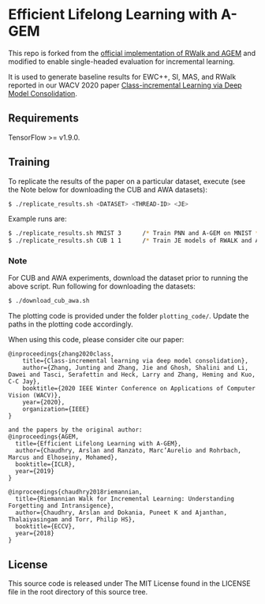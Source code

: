 # Efficient Lifelong Learning with A-GEM

This repo is forked from the [official implementation of RWalk and AGEM](https://github.com/facebookresearch/agem) and modified to enable single-headed evaluation for incremental learning.

It is used to generate baseline results for EWC++, SI, MAS, and RWalk reported in our WACV 2020 paper [Class-incremental Learning via Deep Model Consolidation](https://arxiv.org/abs/1903.07864).

## Requirements

TensorFlow >= v1.9.0.

## Training

To replicate the results of the paper on a particular dataset, execute (see the Note below for downloading the CUB and AWA datasets):
```bash
$ ./replicate_results.sh <DATASET> <THREAD-ID> <JE>
```
Example runs are:
```bash
$ ./replicate_results.sh MNIST 3      /* Train PNN and A-GEM on MNIST */
$ ./replicate_results.sh CUB 1 1      /* Train JE models of RWALK and A-GEM on CUB */
```

### Note
For CUB and AWA experiments, download the dataset prior to running the above script. Run following for downloading the datasets:

```bash
$ ./download_cub_awa.sh
```
The plotting code is provided under the folder `plotting_code/`. Update the paths in the plotting code accordingly.
 
When using this code, please consider cite our paper:

```
@inproceedings{zhang2020class,
	title={Class-incremental learning via deep model consolidation},
	author={Zhang, Junting and Zhang, Jie and Ghosh, Shalini and Li, Dawei and Tasci, Serafettin and Heck, Larry and Zhang, Heming and Kuo, C-C Jay},
	booktitle={2020 IEEE Winter Conference on Applications of Computer Vision (WACV)},
	year={2020},
	organization={IEEE}
}

and the papers by the original author:
@inproceedings{AGEM,
  title={Efficient Lifelong Learning with A-GEM},
  author={Chaudhry, Arslan and Ranzato, Marc’Aurelio and Rohrbach, Marcus and Elhoseiny, Mohamed},
  booktitle={ICLR},
  year={2019}
}

@inproceedings{chaudhry2018riemannian,
  title={Riemannian Walk for Incremental Learning: Understanding Forgetting and Intransigence},
  author={Chaudhry, Arslan and Dokania, Puneet K and Ajanthan, Thalaiyasingam and Torr, Philip HS},
  booktitle={ECCV},
  year={2018}
}
```
## License
This source code is released under The MIT License found in the LICENSE file in the root directory of this source tree. 
